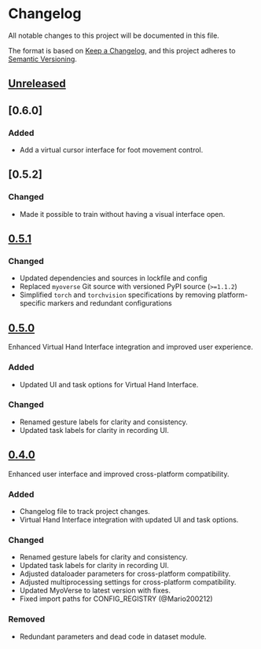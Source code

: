 # Changelog

All notable changes to this project will be documented in this file.

The format is based on [Keep a Changelog](https://keepachangelog.com/en/1.0.0/),
and this project adheres to [Semantic Versioning](https://semver.org/spec/v2.0.0.html).

## [Unreleased]

## [0.6.0]
### Added
- Add a virtual cursor interface for foot movement control.

## [0.5.2]
### Changed
- Made it possible to train without having a visual interface open.

## [0.5.1]
### Changed
- Updated dependencies and sources in lockfile and config
- Replaced `myoverse` Git source with versioned PyPI source (`>=1.1.2`)
- Simplified `torch` and `torchvision` specifications by removing platform-specific markers and redundant configurations

## [0.5.0]
Enhanced Virtual Hand Interface integration and improved user experience.

### Added
- Updated UI and task options for Virtual Hand Interface.

### Changed
- Renamed gesture labels for clarity and consistency.
- Updated task labels for clarity in recording UI.

## [0.4.0]
Enhanced user interface and improved cross-platform compatibility.

### Added
- Changelog file to track project changes.
- Virtual Hand Interface integration with updated UI and task options.

### Changed
- Renamed gesture labels for clarity and consistency.
- Updated task labels for clarity in recording UI.
- Adjusted dataloader parameters for cross-platform compatibility.
- Adjusted multiprocessing settings for cross-platform compatibility.
- Updated MyoVerse to latest version with fixes.
- Fixed import paths for CONFIG_REGISTRY (@Mario200212)

### Removed
- Redundant parameters and dead code in dataset module.

[Unreleased]: https://github.com/NsquaredLab/MyoGestic/compare/v0.5.1...HEAD
[0.5.1]: https://github.com/NsquaredLab/MyoGestic/compare/v0.5.0...v0.5.1
[0.5.0]: https://github.com/NsquaredLab/MyoGestic/compare/v0.4.0...v0.5.0
[0.4.0]: https://github.com/NsquaredLab/MyoGestic/compare/v0.1.0...v0.4.0
